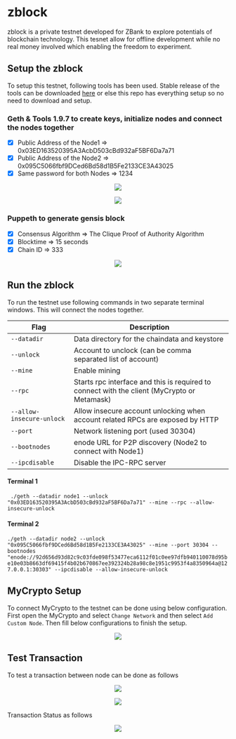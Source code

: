 # zblock

zblock is a private testnet developed for ZBank to explore potentials of blockchain technology. This tesnet allow for offline development while no real money involved which enabling the freedom to experiment.

## Setup the zblock

To setup this testnet, following tools has been used. Stable release of the tools can be downloaded [here](https://geth.ethereum.org/downloads/) or else this repo has everything setup so no need to download and setup.

### Geth & Tools 1.9.7 to create keys, initialize nodes and connect the nodes together

- [x] Public Address of the Node1 => 0x03ED163520395A3AcbD503cBd932aF5BF6Da7a71
- [x] Public Address of the Node2 => 0x095C5066fbf9DCed6Bd58d1B5Fe2133CE3A43025
- [x] Same password for both Nodes => 1234

<p align="center">
  <img src="https://github.com/chirathlv/zblock/blob/main/Screenshots/Node_Config.PNG">
</p>
<p align="center">
  <img src="https://github.com/chirathlv/zblock/blob/main/Screenshots/Node_Initialization.PNG">
</p>

### Puppeth to generate gensis block

- [x] Consensus Algorithm => The Clique Proof of Authority Algorithm
- [x] Blocktime => 15 seconds
- [x] Chain ID => 333

<p align="center">
  <img src="https://github.com/chirathlv/zblock/blob/main/Screenshots/puppeth_config.PNG">
</p>

## Run the zblock

To run the testnet use following commands in two separate terminal windows. This will connect the nodes together.

| Flag                      | Description                                                                                 |
| ------------------------- | ------------------------------------------------------------------------------------------- |
| `--datadir`               | Data directory for the chaindata and keystore                                               |
| `--unlock`                | Account to unclock (can be comma separated list of account)                                 |
| `--mine`                  | Enable mining                                                                               |
| `--rpc`                   | Starts rpc interface and this is required to connect with the client (MyCrypto or Metamask) |
| `--allow-insecure-unlock` | Allow insecure account unlocking when account related RPCs are exposed by HTTP              |
| `--port`                  | Network listening port (used 30304)                                                         |
| `--bootnodes`             | enode URL for P2P discovery (Node2 to connect with Node1)                                   |
| `--ipcdisable`            | Disable the IPC-RPC server                                                                  |

#### Terminal 1

` ./geth --datadir node1 --unlock "0x03ED163520395A3AcbD503cBd932aF5BF6Da7a71" --mine --rpc --allow-insecure-unlock`

#### Terminal 2

`./geth --datadir node2 --unlock "0x095C5066fbf9DCed6Bd58d1B5Fe2133CE3A43025" --mine --port 30304 --bootnodes "enode://92d656d93d82c9c03fde098f53477eca6112f01c0ee97dfb940110078d95be10e03b8663df69415f4b02b670867ee392324b28a98c8e1951c9953f4a8350964a@127.0.0.1:30303" --ipcdisable --allow-insecure-unlock`

## MyCrypto Setup

To connect MyCrypto to the testnet can be done using below configuration. First open the MyCrypto and select `Change Network` and then select `Add Custom Node`. Then fill below configurations to finish the setup.

<p align="center">
  <img src="https://github.com/chirathlv/zblock/blob/main/Screenshots/MyCryptoConfig.PNG">
</p>

## Test Transaction

To test a transaction between node can be done as follows

<p align="center">
  <img src="https://github.com/chirathlv/zblock/blob/main/Screenshots/Transaction_step_01.PNG">
</p>

<p align="center">
  <img src="https://github.com/chirathlv/zblock/blob/main/Screenshots/Transaction_step_02.PNG">
</p>

Transaction Status as follows

<p align="center">
  <img src="https://github.com/chirathlv/zblock/blob/main/Screenshots/Transaction_Status.PNG">
</p>
